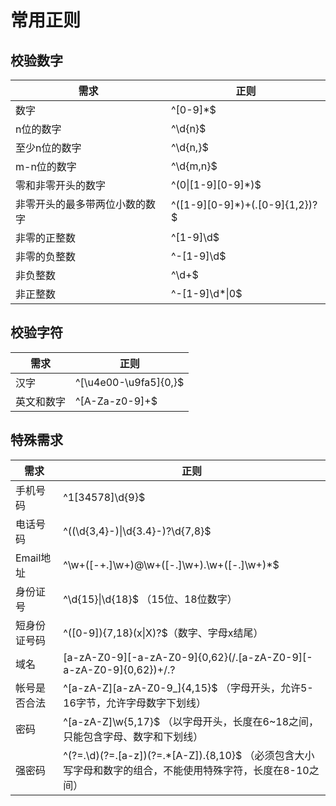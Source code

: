 # 常用正则

## 校验数字

需求 | 正则
------| -------
数字 | ^[0-9]*$
n位的数字 | ^\d{n}$
至少n位的数字 | ^\d{n,}$
m-n位的数字 | ^\d{m,n}$
零和非零开头的数字 | ^(0\|[1-9][0-9]*)$
非零开头的最多带两位小数的数字 | ^([1-9][0-9]*)+(.[0-9]{1,2})?$
非零的正整数 | ^[1-9]\d$
非零的负整数 | ^-[1-9]\d$
非负整数 | ^\d+$
非正整数 | ^-[1-9]\d*\|0$

## 校验字符

需求 | 正则
------- | -------
汉字 | ^[\u4e00-\u9fa5]{0,}$
英文和数字 | ^[A-Za-z0-9]+$

## 特殊需求

需求 | 正则
------- | -------
手机号码 | ^1[34578]\d{9}$
电话号码 | ^((\d{3,4}-)\|\d{3.4}-)?\d{7,8}$
Email地址 | ^\w+([-+.]\w+)@\w+([-.]\w+).\w+([-.]\w+)*$
身份证号 | ^\d{15}\|\d{18}$ （15位、18位数字）
短身份证号码 | ^([0-9]){7,18}(x\|X)?$（数字、字母x结尾）
域名 | [a-zA-Z0-9][-a-zA-Z0-9]{0,62}(/.[a-zA-Z0-9][-a-zA-Z0-9]{0,62})+/.?
帐号是否合法 | ^[a-zA-Z][a-zA-Z0-9_]{4,15}$ （字母开头，允许5-16字节，允许字母数字下划线）
密码 | ^[a-zA-Z]\w{5,17}$ （以字母开头，长度在6~18之间，只能包含字母、数字和下划线）
强密码 | ^(?=.\d)(?=.[a-z])(?=.*[A-Z]).{8,10}$ （必须包含大小写字母和数字的组合，不能使用特殊字符，长度在8-10之间）